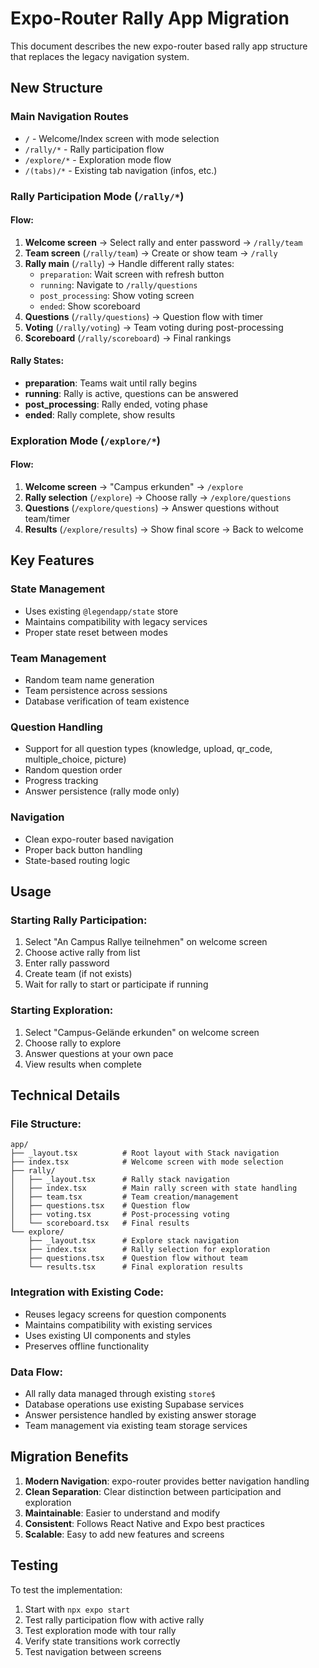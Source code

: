 # Expo-Router Rally App Migration

This document describes the new expo-router based rally app structure that replaces the legacy navigation system.

## New Structure

### Main Navigation Routes

- `/` - Welcome/Index screen with mode selection
- `/rally/*` - Rally participation flow
- `/explore/*` - Exploration mode flow
- `/(tabs)/*` - Existing tab navigation (infos, etc.)

### Rally Participation Mode (`/rally/*`)

#### Flow:
1. **Welcome screen** → Select rally and enter password → `/rally/team`
2. **Team screen** (`/rally/team`) → Create or show team → `/rally`
3. **Rally main** (`/rally`) → Handle different rally states:
   - `preparation`: Wait screen with refresh button
   - `running`: Navigate to `/rally/questions`
   - `post_processing`: Show voting screen
   - `ended`: Show scoreboard
4. **Questions** (`/rally/questions`) → Question flow with timer
5. **Voting** (`/rally/voting`) → Team voting during post-processing
6. **Scoreboard** (`/rally/scoreboard`) → Final rankings

#### Rally States:
- **preparation**: Teams wait until rally begins
- **running**: Rally is active, questions can be answered
- **post_processing**: Rally ended, voting phase
- **ended**: Rally complete, show results

### Exploration Mode (`/explore/*`)

#### Flow:
1. **Welcome screen** → "Campus erkunden" → `/explore`
2. **Rally selection** (`/explore`) → Choose rally → `/explore/questions`
3. **Questions** (`/explore/questions`) → Answer questions without team/timer
4. **Results** (`/explore/results`) → Show final score → Back to welcome

## Key Features

### State Management
- Uses existing `@legendapp/state` store
- Maintains compatibility with legacy services
- Proper state reset between modes

### Team Management
- Random team name generation
- Team persistence across sessions
- Database verification of team existence

### Question Handling
- Support for all question types (knowledge, upload, qr_code, multiple_choice, picture)
- Random question order
- Progress tracking
- Answer persistence (rally mode only)

### Navigation
- Clean expo-router based navigation
- Proper back button handling
- State-based routing logic

## Usage

### Starting Rally Participation:
1. Select "An Campus Rallye teilnehmen" on welcome screen
2. Choose active rally from list
3. Enter rally password
4. Create team (if not exists)
5. Wait for rally to start or participate if running

### Starting Exploration:
1. Select "Campus-Gelände erkunden" on welcome screen
2. Choose rally to explore
3. Answer questions at your own pace
4. View results when complete

## Technical Details

### File Structure:
```
app/
├── _layout.tsx          # Root layout with Stack navigation
├── index.tsx            # Welcome screen with mode selection
├── rally/
│   ├── _layout.tsx      # Rally stack navigation
│   ├── index.tsx        # Main rally screen with state handling
│   ├── team.tsx         # Team creation/management
│   ├── questions.tsx    # Question flow
│   ├── voting.tsx       # Post-processing voting
│   └── scoreboard.tsx   # Final results
└── explore/
    ├── _layout.tsx      # Explore stack navigation
    ├── index.tsx        # Rally selection for exploration
    ├── questions.tsx    # Question flow without team
    └── results.tsx      # Final exploration results
```

### Integration with Existing Code:
- Reuses legacy screens for question components
- Maintains compatibility with existing services
- Uses existing UI components and styles
- Preserves offline functionality

### Data Flow:
- All rally data managed through existing `store$`
- Database operations use existing Supabase services
- Answer persistence handled by existing answer storage
- Team management via existing team storage services

## Migration Benefits

1. **Modern Navigation**: expo-router provides better navigation handling
2. **Clean Separation**: Clear distinction between participation and exploration
3. **Maintainable**: Easier to understand and modify
4. **Consistent**: Follows React Native and Expo best practices
5. **Scalable**: Easy to add new features and screens

## Testing

To test the implementation:
1. Start with `npx expo start`
2. Test rally participation flow with active rally
3. Test exploration mode with tour rally
4. Verify state transitions work correctly
5. Test navigation between screens